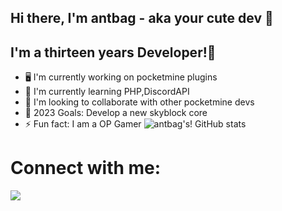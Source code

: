 ## Hi there, I'm antbag - aka your cute dev 👋

## I'm a thirteen years Developer!👋
- 🖥 I'm currently working on pocketmine plugins
- 🌱 I'm currently learning PHP,DiscordAPI
- 🤝 I'm looking to collaborate with other pocketmine devs
- 🥅 2023 Goals: Develop a new skyblock core
- ⚡️ Fun fact: I am a OP Gamer
![antbag's! GitHub stats](https://github-readme-stats.vercel.app/api?username=anuraghazra&show_icons=true&theme=radical)
# Connect with me:

<img src="https://img.icons8.com/ios/50/000000/youtube--v1.png"/>
